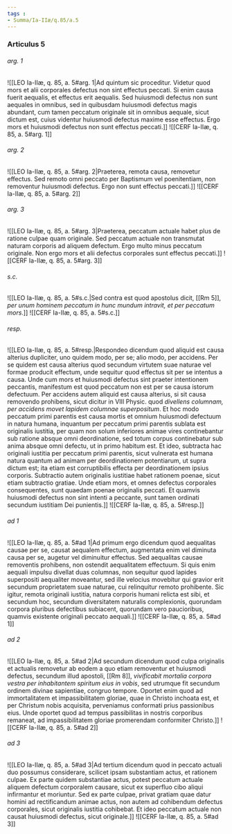 ```yaml
---
tags : 
- Summa/Ia-IIæ/q.85/a.5
---
```


### Articulus 5

###### arg. 1
![[LEO Ia-IIæ, q. 85, a. 5#arg. 1|Ad quintum sic proceditur. Videtur quod mors et alii corporales defectus non sint effectus peccati. Si enim causa fuerit aequalis, et effectus erit aequalis. Sed huiusmodi defectus non sunt aequales in omnibus, sed in quibusdam huiusmodi defectus magis abundant, cum tamen peccatum originale sit in omnibus aequale, sicut dictum est, cuius videntur huiusmodi defectus maxime esse effectus. Ergo mors et huiusmodi defectus non sunt effectus peccati.]]
![[CERF Ia-IIæ, q. 85, a. 5#arg. 1]]

###### arg. 2
![[LEO Ia-IIæ, q. 85, a. 5#arg. 2|Praeterea, remota causa, removetur effectus. Sed remoto omni peccato per Baptismum vel poenitentiam, non removentur huiusmodi defectus. Ergo non sunt effectus peccati.]]
![[CERF Ia-IIæ, q. 85, a. 5#arg. 2]]

###### arg. 3
![[LEO Ia-IIæ, q. 85, a. 5#arg. 3|Praeterea, peccatum actuale habet plus de ratione culpae quam originale. Sed peccatum actuale non transmutat naturam corporis ad aliquem defectum. Ergo multo minus peccatum originale. Non ergo mors et alii defectus corporales sunt effectus peccati.]]
![[CERF Ia-IIæ, q. 85, a. 5#arg. 3]]

###### s.c.
![[LEO Ia-IIæ, q. 85, a. 5#s.c.|Sed contra est quod apostolus dicit, [[Rm 5]], *per unum hominem peccatum in hunc mundum intravit, et per peccatum mors*.]]
![[CERF Ia-IIæ, q. 85, a. 5#s.c.]]

###### resp.
![[LEO Ia-IIæ, q. 85, a. 5#resp.|Respondeo dicendum quod aliquid est causa alterius dupliciter, uno quidem modo, per se; alio modo, per accidens. Per se quidem est causa alterius quod secundum virtutem suae naturae vel formae producit effectum, unde sequitur quod effectus sit per se intentus a causa. Unde cum mors et huiusmodi defectus sint praeter intentionem peccantis, manifestum est quod peccatum non est per se causa istorum defectuum. Per accidens autem aliquid est causa alterius, si sit causa removendo prohibens, sicut dicitur in VIII Physic. quod *divellens columnam, per accidens movet lapidem columnae superpositum*. Et hoc modo peccatum primi parentis est causa mortis et omnium huiusmodi defectuum in natura humana, inquantum per peccatum primi parentis sublata est originalis iustitia, per quam non solum inferiores animae vires continebantur sub ratione absque omni deordinatione, sed totum corpus continebatur sub anima absque omni defectu, ut in primo habitum est. Et ideo, subtracta hac originali iustitia per peccatum primi parentis, sicut vulnerata est humana natura quantum ad animam per deordinationem potentiarum, ut supra dictum est; ita etiam est corruptibilis effecta per deordinationem ipsius corporis. Subtractio autem originalis iustitiae habet rationem poenae, sicut etiam subtractio gratiae. Unde etiam mors, et omnes defectus corporales consequentes, sunt quaedam poenae originalis peccati. Et quamvis huiusmodi defectus non sint intenti a peccante, sunt tamen ordinati secundum iustitiam Dei punientis.]]
![[CERF Ia-IIæ, q. 85, a. 5#resp.]]

###### ad 1
![[LEO Ia-IIæ, q. 85, a. 5#ad 1|Ad primum ergo dicendum quod aequalitas causae per se, causat aequalem effectum, augmentata enim vel diminuta causa per se, augetur vel diminuitur effectus. Sed aequalitas causae removentis prohibens, non ostendit aequalitatem effectuum. Si quis enim aequali impulsu divellat duas columnas, non sequitur quod lapides superpositi aequaliter moveantur, sed ille velocius movebitur qui gravior erit secundum proprietatem suae naturae, cui relinquitur remoto prohibente. Sic igitur, remota originali iustitia, natura corporis humani relicta est sibi, et secundum hoc, secundum diversitatem naturalis complexionis, quorundam corpora pluribus defectibus subiacent, quorundam vero paucioribus, quamvis existente originali peccato aequali.]]
![[CERF Ia-IIæ, q. 85, a. 5#ad 1]]

###### ad 2
![[LEO Ia-IIæ, q. 85, a. 5#ad 2|Ad secundum dicendum quod culpa originalis et actualis removetur ab eodem a quo etiam removentur et huiusmodi defectus, secundum illud apostoli, [[Rm 8]], *vivificabit mortalia corpora vestra per inhabitantem spiritum eius in vobis*, sed utrumque fit secundum ordinem divinae sapientiae, congruo tempore. Oportet enim quod ad immortalitatem et impassibilitatem gloriae, quae in Christo inchoata est, et per Christum nobis acquisita, perveniamus conformati prius passionibus eius. Unde oportet quod ad tempus passibilitas in nostris corporibus remaneat, ad impassibilitatem gloriae promerendam conformiter Christo.]]
![[CERF Ia-IIæ, q. 85, a. 5#ad 2]]

###### ad 3
![[LEO Ia-IIæ, q. 85, a. 5#ad 3|Ad tertium dicendum quod in peccato actuali duo possumus considerare, scilicet ipsam substantiam actus, et rationem culpae. Ex parte quidem substantiae actus, potest peccatum actuale aliquem defectum corporalem causare, sicut ex superfluo cibo aliqui infirmantur et moriuntur. Sed ex parte culpae, privat gratiam quae datur homini ad rectificandum animae actus, non autem ad cohibendum defectus corporales, sicut originalis iustitia cohibebat. Et ideo peccatum actuale non causat huiusmodi defectus, sicut originale.]]
![[CERF Ia-IIæ, q. 85, a. 5#ad 3]]

